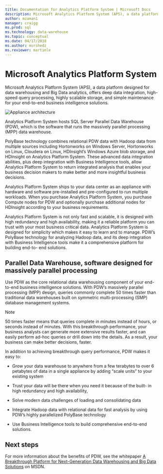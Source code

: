 ```yaml
---
title: Documentation for Analytics Platform System | Microsoft Docs
description: Microsoft Analytics Platform System (APS), a data platform designed for data warehousing and Big Data analytics, offers deep data integration, high-speed query processing, highly scalable storage, and simple maintenance for your end-to-end business intelligence solutions.
author: mzaman1 
manager: craigg
ms.prod: sql
ms.technology: data-warehouse
ms.topic: conceptual
ms.date: 04/17/2018
ms.author: murshedz
ms.reviewer: martinle
---
```


# Microsoft Analytics Platform System  
Microsoft Analytics Platform System (APS), a data platform designed for data warehousing and Big Data analytics, offers deep data integration, high-speed query processing, highly scalable storage, and simple maintenance for your end-to-end business intelligence solutions.  
  
![Appliance architecture](media/architecture-high-level.png "appliance architecture")  
  
Analytics Platform System hosts SQL Server Parallel Data Warehouse (PDW), which is the software that runs the massively parallel processing (MPP) data warehouse.  
  
PolyBase technology combines relational PDW data with Hadoop data from multiple sources including Hortonworks on Windows Server, Hortonworks on Linux, Cloudera on Linux, HDInsight’s Windows Azure blob storage, and HDInsight on Analytics Platform System. These advanced data integration abilities, plus deep integration with Business Intelligence tools, allow Analytics Platform System to return integrated analysis that enables your business decision makers to make better and more insightful business decisions.  
  
Analytics Platform System ships to your data center as an appliance with hardware and software pre-installed and pre-configured to run multiple workloads. When you purchase Analytics Platform System, you purchase Compute nodes for PDW and optionally purchase additional nodes for HDInsight according to your business requirements.  
  
Analytics Platform System is not only fast and scalable, it is designed with high redundancy and high availability, making it a reliable platform you can trust with your most business critical data. Analytics Platform System is designed for simplicity which makes it easy to learn and to manage. PDW’s PolyBase technology for analyzing Hadoop data, and its deep integration with Business Intelligence tools make it a comprehensive platform for building end-to- end solutions.  
  
  
## Parallel Data Warehouse, software designed for massively parallel processing
  
Use PDW as the core relational data warehousing component of your end-to-end business intelligence solutions. With PDW’s massively parallel processing (MPP) design, queries commonly complete 50 times faster than traditional data warehouses built on symmetric multi-processing (SMP) database management systems.  
  
> [!NOTE]  
> 50 times faster means that queries complete in minutes instead of hours, or seconds instead of minutes. With this breakthrough performance, your business analysts can generate more extensive results faster, and can easily perform ad-hoc queries or drill down into the details. As a result, your business can make better decisions, faster.  
  
In addition to achieving breakthrough query performance, PDW makes it easy to:  
  
-   Grow your data warehouse to anywhere from a few terabytes to over 6 petabytes of data in a single appliance by adding “scale units” to your existing system  
  
-   Trust your data will be there when you need it because of the built- in high redundancy and high availability,  
  
-   Solve modern data challenges of loading and consolidating data  
  
-   Integrate Hadoop data with relational data for fast analysis by using PDW’s highly parallelized PolyBase technology  
  
-   Use Business Intelligence tools to build comprehensive end-to-end solutions.  

## Next steps

For more information about the benefits of PDW, see the whitepaper [A Breakthrough Platform for Next-Generation Data Warehousing and Big Data Solutions](http://msdn.microsoft.com/library/dn520808.aspx) on MSDN.  
  

